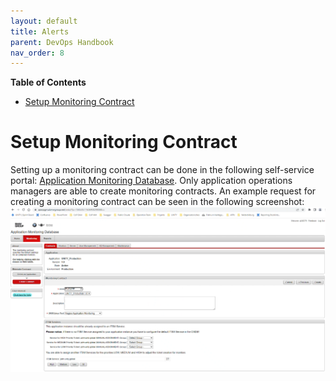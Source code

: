 ```yaml
---
layout: default
title: Alerts
parent: DevOps Handbook
nav_order: 8
---
```


**Table of Contents**

<!-- START doctoc generated TOC please keep comment here to allow auto update -->
<!-- DON'T EDIT THIS SECTION, INSTEAD RE-RUN doctoc TO UPDATE -->

- [Setup Monitoring Contract](#setup-monitoring-contract)

<!-- END doctoc generated TOC please keep comment here to allow auto update -->

# Setup Monitoring Contract

Setting up a monitoring contract can be done in the following self-service portal: [Application Monitoring Database](http://systemsmgmt-portal.bmwgroup.net).
Only application operations managers are able to create monitoring contracts. An example request for creating a monitoring
contract can be seen in the following screenshot:
![monitoringContract.png](../assets/monitoring-contract.png)
